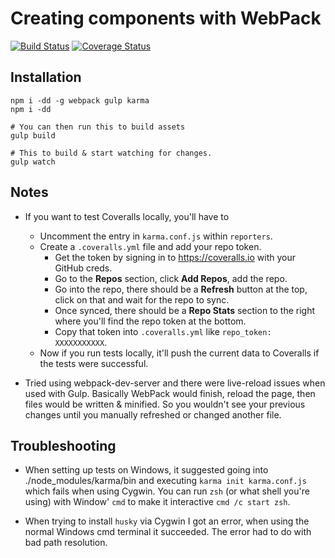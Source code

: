 # Creating components with WebPack 

[![Build Status](https://travis-ci.org/the0neWhoKnocks/prototype.component-loading-webpack.svg?branch=master)](https://travis-ci.org/the0neWhoKnocks/prototype.component-loading-webpack)
[![Coverage Status](https://coveralls.io/repos/github/the0neWhoKnocks/prototype.component-loading-webpack/badge.svg?branch=master)](https://coveralls.io/github/the0neWhoKnocks/prototype.component-loading-webpack?branch=master)

## Installation

```
npm i -dd -g webpack gulp karma
npm i -dd

# You can then run this to build assets
gulp build

# This to build & start watching for changes.
gulp watch
```


## Notes

- If you want to test Coveralls locally, you'll have to
   - Uncomment the entry in `karma.conf.js` within `reporters`.
   - Create a `.coveralls.yml` file and add your repo token.
      - Get the token by signing in to https://coveralls.io with your GitHub 
      creds.
      - Go to the **Repos** section, click **Add Repos**, add the repo. 
      - Go into the repo, there should be a **Refresh** button at the top, click 
      on that and wait for the repo to sync.
      - Once synced, there should be a **Repo Stats** section to the right where 
      you'll find the repo token at the bottom. 
      - Copy that token into `.coveralls.yml` like `repo_token: XXXXXXXXXXX`. 
   - Now if you run tests locally, it'll push the current data to Coveralls if
   the tests were successful.

- Tried using webpack-dev-server and there were live-reload issues when used with
Gulp. Basically WebPack would finish, reload the page, then files would be 
written & minified. So you wouldn't see your previous changes until you manually
refreshed or changed another file.


## Troubleshooting

- When setting up tests on Windows, it suggested going into ./node_modules/karma/bin
and executing `karma init karma.conf.js` which fails when using Cygwin. You can
run `zsh` (or what shell you're using) with Window' `cmd` to make it interactive
`cmd /c start zsh`.

- When trying to install `husky` via Cygwin I got an error, when using the normal
Windows cmd terminal it succeeded. The error had to do with bad path resolution.